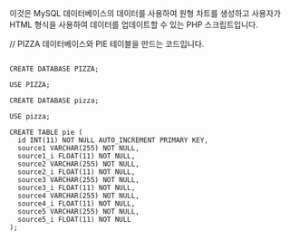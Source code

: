 이것은 MySQL 데이터베이스의 데이터를 사용하여 원형 차트를 생성하고 사용자가 HTML 형식을 사용하여 데이터를 업데이트할 수 있는 PHP 스크립트입니다.

// PIZZA 데이터베이스와 PIE 테이블을 만드는 코드입니다.

```spl

CREATE DATABASE PIZZA;

USE PIZZA;

CREATE DATABASE pizza;

USE pizza;

CREATE TABLE pie (
  id INT(11) NOT NULL AUTO_INCREMENT PRIMARY KEY,
  source1 VARCHAR(255) NOT NULL,
  source1_i FLOAT(11) NOT NULL,
  source2 VARCHAR(255) NOT NULL,
  source2_i FLOAT(11) NOT NULL,
  source3 VARCHAR(255) NOT NULL,
  source3_i FLOAT(11) NOT NULL,
  source4 VARCHAR(255) NOT NULL,
  source4_i FLOAT(11) NOT NULL,
  source5 VARCHAR(255) NOT NULL,
  source5_i FLOAT(11) NOT NULL
);
```
